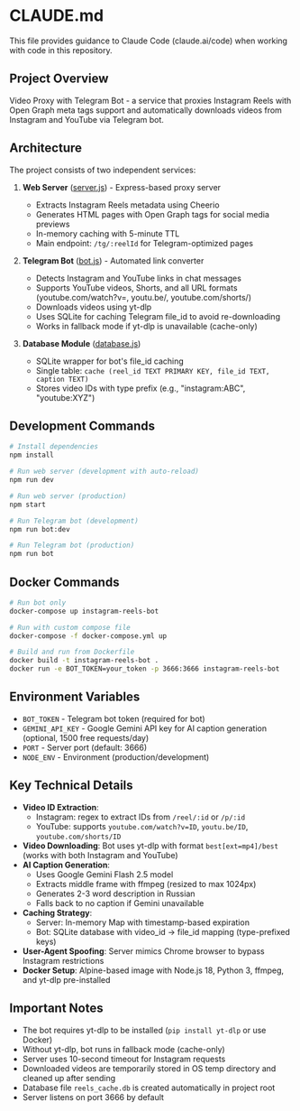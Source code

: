 # CLAUDE.md

This file provides guidance to Claude Code (claude.ai/code) when working with code in this repository.

## Project Overview

Video Proxy with Telegram Bot - a service that proxies Instagram Reels with Open Graph meta tags support and automatically downloads videos from Instagram and YouTube via Telegram bot.

## Architecture

The project consists of two independent services:

1. **Web Server** ([server.js](server.js)) - Express-based proxy server
   - Extracts Instagram Reels metadata using Cheerio
   - Generates HTML pages with Open Graph tags for social media previews
   - In-memory caching with 5-minute TTL
   - Main endpoint: `/tg/:reelId` for Telegram-optimized pages

2. **Telegram Bot** ([bot.js](bot.js)) - Automated link converter
   - Detects Instagram and YouTube links in chat messages
   - Supports YouTube videos, Shorts, and all URL formats (youtube.com/watch?v=, youtu.be/, youtube.com/shorts/)
   - Downloads videos using yt-dlp
   - Uses SQLite for caching Telegram file_id to avoid re-downloading
   - Works in fallback mode if yt-dlp is unavailable (cache-only)

3. **Database Module** ([database.js](database.js))
   - SQLite wrapper for bot's file_id caching
   - Single table: `cache (reel_id TEXT PRIMARY KEY, file_id TEXT, caption TEXT)`
   - Stores video IDs with type prefix (e.g., "instagram:ABC", "youtube:XYZ")

## Development Commands

```bash
# Install dependencies
npm install

# Run web server (development with auto-reload)
npm run dev

# Run web server (production)
npm start

# Run Telegram bot (development)
npm run bot:dev

# Run Telegram bot (production)
npm run bot
```

## Docker Commands

```bash
# Run bot only
docker-compose up instagram-reels-bot

# Run with custom compose file
docker-compose -f docker-compose.yml up

# Build and run from Dockerfile
docker build -t instagram-reels-bot .
docker run -e BOT_TOKEN=your_token -p 3666:3666 instagram-reels-bot
```

## Environment Variables

- `BOT_TOKEN` - Telegram bot token (required for bot)
- `GEMINI_API_KEY` - Google Gemini API key for AI caption generation (optional, 1500 free requests/day)
- `PORT` - Server port (default: 3666)
- `NODE_ENV` - Environment (production/development)

## Key Technical Details

- **Video ID Extraction**:
  - Instagram: regex to extract IDs from `/reel/:id` or `/p/:id`
  - YouTube: supports `youtube.com/watch?v=ID`, `youtu.be/ID`, `youtube.com/shorts/ID`
- **Video Downloading**: Bot uses yt-dlp with format `best[ext=mp4]/best` (works with both Instagram and YouTube)
- **AI Caption Generation**:
  - Uses Google Gemini Flash 2.5 model
  - Extracts middle frame with ffmpeg (resized to max 1024px)
  - Generates 2-3 word description in Russian
  - Falls back to no caption if Gemini unavailable
- **Caching Strategy**:
  - Server: In-memory Map with timestamp-based expiration
  - Bot: SQLite database with video_id → file_id mapping (type-prefixed keys)
- **User-Agent Spoofing**: Server mimics Chrome browser to bypass Instagram restrictions
- **Docker Setup**: Alpine-based image with Node.js 18, Python 3, ffmpeg, and yt-dlp pre-installed

## Important Notes

- The bot requires yt-dlp to be installed (`pip install yt-dlp` or use Docker)
- Without yt-dlp, bot runs in fallback mode (cache-only)
- Server uses 10-second timeout for Instagram requests
- Downloaded videos are temporarily stored in OS temp directory and cleaned up after sending
- Database file `reels_cache.db` is created automatically in project root
- Server listens on port 3666 by default
